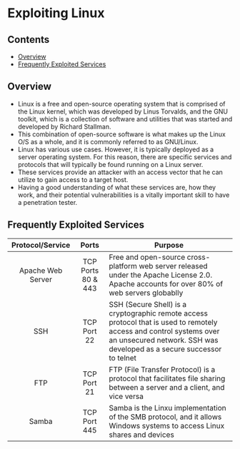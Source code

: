 # Exploiting Linux

## Contents
- [Overview](#overview)
- [Frequently Exploited Services](#frequently-exploited-services)

## Overview 

- Linux is a free and open-source operating system that is comprised of the Linux kernel, which was developed by Linus Torvalds, and the GNU toolkit, which is a collection of software and utilities that was started and developed by Richard Stallman.
- This combination of open-source software is what makes up the Linux O/S as a whole, and it is commonly referred to as GNU/Linux.
- Linux has various use cases. However, it is typically deployed as a server operating system. For this reason, there are specific services and protocols that will typically be found running on a Linux server.
- These services provide an attacker with an access vector that he can utilize to gain access to a target host.
- Having a good understanding of what these services are, how they work, and their potential vulnerabilities is a vitally important skill to have a penetration tester.

## Frequently Exploited Services 

|  Protocol/Service  |  Ports  |  Purpose  |
| :---------------:  |  :---:  |  -------  |
| Apache Web Server | TCP Ports 80 & 443 | Free and open-source cross-platform web server released under the Apache License 2.0. Apache accounts for over 80% of web servers globablly |
| SSH | TCP Port 22 | SSH (Secure Shell) is a cryptographic remote access protocol that is used to remotely access and control systems over an unsecured network. SSH was developed as a secure successor to telnet |
| FTP | TCP Port 21 | FTP (File Transfer Protocol) is a protocol that facilitates file sharing between a server and a client, and vice versa | 
| Samba | TCP Port 445 | Samba is the Linxu implementation of the SMB protocol, and it allows Windows systems to access Linux shares and devices |
